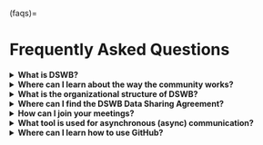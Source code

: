 (faqs)=
# Frequently Asked Questions 


<details>
<summary><b> What is DSWB? </b></summary>
<br>
The Data Science Without Borders (DSWB) community is an international initiative, funded by the Wellcome Trust and led by the African Population and Health Research Centre (APHRC).
<br> More details about the project can be found on our website <a href="https://dswb.africa/"> here </a>. You can find out about how we work and other processes within the community on our Ways of Working handbook, <a href="https://aphrc-dswb.github.io/dswb-open-science-capacity-wg/"> here </a>. 
</details>

<details>
<summary><b> Where can I learn about the way the community works? </b></summary>
<br>
You can find out about how we work and other processes within the community on our Ways of Working handbook, <a href="https://aphrc-dswb.github.io/dswb-open-science-capacity-wg/"> here </a>. 
</details>

<details>
<summary><b> What is the organizational structure of DSWB? </b></summary>
<br>
Learn about our various consortia members and the project structure on our <a href="https://aphrc-dswb.github.io/dswb-open-science-capacity-wg/consortia-members"> Ways of Working Handbook </a>.
</details>

<details>
<summary><b> Where can I find the DSWB Data Sharing Agreement?  </b></summary>
<br>
The DSWB data sharing agreement is available here - [Add link once publicly available.]
</details>

<details>
<summary><b> How can I join your meetings?  </b></summary>
<br>
The DSWB community has a publicly available calendar. Please add the community calendar to yours using <a href="https://bit.ly/dswb-community-calendar"> this link </a>. 
<br>
You can find out more about our meetings, <a href="https://aphrc-dswb.github.io/dswb-open-science-capacity-wg/dswb-meetings"> here </a>.
</details>

<details>
<summary><b> What tool is used for asynchronous (async) communication? </b></summary>
<br>
Our community uses Discord for asynchronous conversations and to keep up with discussions. If you would like to be a part of the community, please send a message to Precious (precious@osponow.com).
<br>
You can learn about how to use Discord in <a href="https://aphrc-dswb.github.io/dswb-open-science-capacity-wg/discord"> this chapter </a> in the Ways of Working document. 
</details>

<details>
<summary><b> Where can I learn how to use GitHub? </b></summary>
<br>
Please learn how to use GitHub on this <a href="https://aphrc-dswb.github.io/dswb-open-science-capacity-wg/github"> page </a>. 
<br>
We have a repository dedicated to exploring GitHub by doing so on our community GitHub page. Feel free to experiment and practice your learning of GitHub with this exercise <a href="https://github.com/aphrc-dswb/dswb-workshops"> here </a>. 
<br>
Feel free to break things on that repo, as you learn, we are here to support and guide you!
</details>
